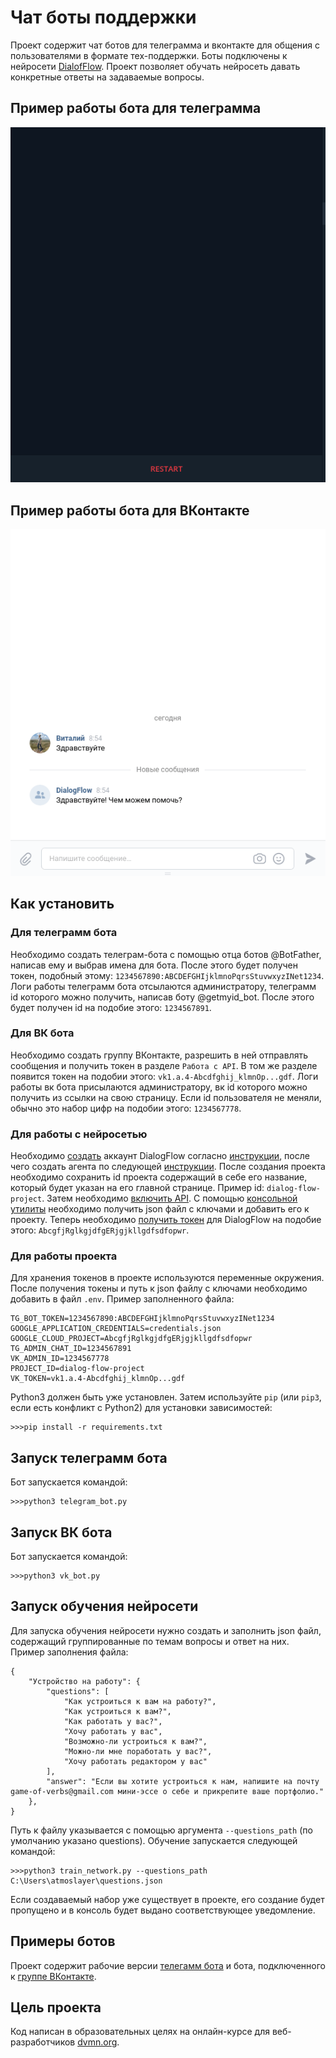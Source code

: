 # Чат боты поддержки
Проект содержит чат ботов для телеграмма и вконтакте для общения с пользователями в формате тех-поддержки.
Боты подключены к нейросети [DialofFlow](https://cloud.google.com/dialogflow). Проект позволяет обучать нейросеть давать конкретные 
ответы на задаваемые вопросы.
## Пример работы бота для телеграмма
![](https://github.com/Atmoslayer/ml-bot/blob/main/demo%20gif/demo_tg_bot.gif)
## Пример работы бота для ВКонтакте
![](https://github.com/Atmoslayer/ml-bot/blob/main/demo%20gif/demo_vk_bot.gif)
## Как установить
### Для телеграмм бота
Необходимо создать телеграм-бота с помощью отца ботов @BotFather, написав ему и выбрав имена для бота. 
После этого будет получен токен, подобный этому: `1234567890:ABCDEFGHIjklmnoPqrsStuvwxyzINet1234`.
Логи работы телеграмм бота отсылаются администратору, телеграмм id которого можно получить,
написав боту @getmyid_bot.
После этого будет получен id на подобие этого: `1234567891`.
### Для ВК бота
Необходимо создать группу ВКонтакте, разрешить в ней отправлять сообщения и получить токен в разделе
`Работа с API`.
В том же разделе появится токен на подобии этого: `vk1.a.4-Abcdfghij_klmnOp...gdf`.
Логи работы вк бота присылаются администратору, вк id которого можно получить из ссылки на свою страницу.
Если id пользователя не меняли, обычно это набор цифр на подобии этого: `1234567778`.
### Для работы с нейросетью
Необходимо [создать](https://dialogflow.cloud.google.com) аккаунт DialogFlow согласно 
[инструкции](https://cloud.google.com/dialogflow/es/docs/quick/setup), после чего создать агента по следующей [инструкции](https://cloud.google.com/dialogflow/docs/quick/build-agent).
После создания проекта необходимо сохранить id проекта содержащий в себе его название, который будет указан на его главной странице.
Пример id: `dialog-flow-project`.
Затем необходимо [включить API](https://cloud.google.com/dialogflow/es/docs/quick/setup#api).
С помощью [консольной утилиты](https://cloud.google.com/dialogflow/es/docs/quick/setup#sdk) необходимо получить 
json файл с ключами и добавить его к проекту.
Теперь необходимо [получить токен](https://cloud.google.com/docs/authentication/api-keys) для DialogFlow на подобие этого:
`AbcgfjRglkgjdfgERjgjkllgdfsdfopwr`.
### Для работы проекта
Для хранения токенов в проекте используются переменные окружения. После получения токены и путь к json файлу с ключами необходимо добавить в файл `.env`.
Пример заполненного файла:
```
TG_BOT_TOKEN=1234567890:ABCDEFGHIjklmnoPqrsStuvwxyzINet1234
GOOGLE_APPLICATION_CREDENTIALS=credentials.json
GOOGLE_CLOUD_PROJECT=AbcgfjRglkgjdfgERjgjkllgdfsdfopwr
TG_ADMIN_CHAT_ID=1234567891
VK_ADMIN_ID=1234567778
PROJECT_ID=dialog-flow-project
VK_TOKEN=vk1.a.4-Abcdfghij_klmnOp...gdf
```
Python3 должен быть уже установлен.
Затем используйте `pip` (или `pip3`, если есть конфликт с Python2) для установки зависимостей:
```
>>>pip install -r requirements.txt
```
## Запуск телеграмм бота
Бот запускается командой:
```
>>>python3 telegram_bot.py           
```
## Запуск ВК бота
Бот запускается командой:
```
>>>python3 vk_bot.py           
```
## Запуск обучения нейросети
Для запуска обучения нейросети нужно создать и заполнить json файл, содержащий группированные по темам
вопросы и ответ на них. Пример заполнения файла:
```
{
    "Устройство на работу": {
        "questions": [
            "Как устроиться к вам на работу?",
            "Как устроиться к вам?",
            "Как работать у вас?",
            "Хочу работать у вас",
            "Возможно-ли устроиться к вам?",
            "Можно-ли мне поработать у вас?",
            "Хочу работать редактором у вас"
        ],
        "answer": "Если вы хотите устроиться к нам, напишите на почту game-of-verbs@gmail.com мини-эссе о себе и прикрепите ваше портфолио."
    },
}
```
Путь к файлу указывается с помощью аргумента `--questions_path` (по умолчанию указано questions).
Обучение запускается следующей командой:
```
>>>python3 train_network.py --questions_path C:\Users\atmoslayer\questions.json
```
Если создаваемый набор уже существует в проекте, его создание будет пропущено и в консоль будет выдано
соответствующее уведомление.
## Примеры ботов
Проект содержит рабочие версии [телегамм бота](https://t.me/AI_Helper_Atmoslayer_Bot) и бота, подключенного к [группе ВКонтакте](https://vk.com/club212911768).
## Цель проекта
Код написан в образовательных целях на онлайн-курсе для веб-разработчиков [dvmn.org](https://dvmn.org/).